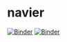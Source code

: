 # navier
[![Binder](https://mybinder.org/badge_logo.svg)](https://mybinder.org/v2/gh/naeemullah01/navier/master?filepath=navierstokes.ipynb)
[![Binder](https://mybinder.org/badge_logo.svg)](https://mybinder.org/v2/gh/naeemullah01/navier/master?filepath=https%3A%2F%2Fgithub.com%2Fnaeemullah01%2Fnavier%2Fmaster%2Fnavier_stationary.ipynb)

